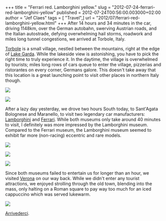 +++
title = "Ferrari red. Lamborghini yellow."
slug = "2012-07-24-ferrari-red-lamborghini-yellow"
published = 2012-07-24T00:56:00.003000+02:00
author = "Jef Claes"
tags = [ "Travel",]
url = "2012/07/ferrari-red-lamborghini-yellow.html"
+++
After 14 hours and 34 minutes in the car, driving 1148km, over the German autobahn, swerving Austrian roads, and the Italian autostrade, defying overwhelming hail storms, roadwork and miles long tunnel congestions, we arrived at Torbole, Italy.

[Torbole](http://en.wikipedia.org/wiki/Nago-Torbole) is a small village,
nestled between the mountains, right at the edge of [Lake
Garda](http://en.wikipedia.org/wiki/Lake_Garda). While the lakeside view
is astonishing, you have to pick the right time to truly experience it.
In the daytime, the village is overwhelmed by tourists; miles long rows
of cars queue to enter the village, pizzerias and ristorantes on every
corner, Germans galore. This doesn't take away that this location is a
great launching point to visit other places in northern Italy though.  
  
[![](/post/images/thumbnails/2012-07-24-ferrari-red-lamborghini-yellow-Garda_0002.jpg)](/post/images/2012-07-24-ferrari-red-lamborghini-yellow-Garda_0002.jpg)  
  
[![](/post/images/thumbnails/2012-07-24-ferrari-red-lamborghini-yellow-Garda_0010.jpg)](/post/images/2012-07-24-ferrari-red-lamborghini-yellow-Garda_0010.jpg)  
  
After a lazy day yesterday, we drove two hours South today, to
Sant'Agata Bolognese and Maranello, to visit two legendary car
manufacturers: [Lamborghini](http://www.lamborghini.com/en/heritage/museum/overview/) and [Ferrari](http://museo.ferrari.com/). While both museums only take around 40 minutes to visit, I definitely was more impressed by the Lamborghini museum. Compared to the Ferrari museum, the Lamborghini
museum seemed to exhibit far more (non-racing) eccentric and rare
models.  
  
[![](/post/images/thumbnails/2012-07-24-ferrari-red-lamborghini-yellow-Garda_0065.jpg)](/post/images/2012-07-24-ferrari-red-lamborghini-yellow-Garda_0065.jpg)  
  
[![](/post/images/thumbnails/2012-07-24-ferrari-red-lamborghini-yellow-Garda_0083.jpg)](/post/images/2012-07-24-ferrari-red-lamborghini-yellow-Garda_0083.jpg)  
  

[![](/post/images/thumbnails/2012-07-24-ferrari-red-lamborghini-yellow-Garda_0145.jpg)](/post/images/2012-07-24-ferrari-red-lamborghini-yellow-Garda_0145.jpg)

Since both museums failed to entertain us for longer than an hour, we
visited [Verona](http://en.wikipedia.org/wiki/Verona) on our way back.
While we didn't enter any tourist attractions, we enjoyed strolling
through the old town, blending into the mass, only halting on a Roman
square to pay way too much for an iced cappuccino which was served
lukewarm.  
  
[![](/post/images/thumbnails/2012-07-24-ferrari-red-lamborghini-yellow-Garda_0171.jpg)](/post/images/2012-07-24-ferrari-red-lamborghini-yellow-Garda_0171.jpg)  

[Arrivederci](http://www.youtube.com/watch?v=4aXIFFaWNjM).
